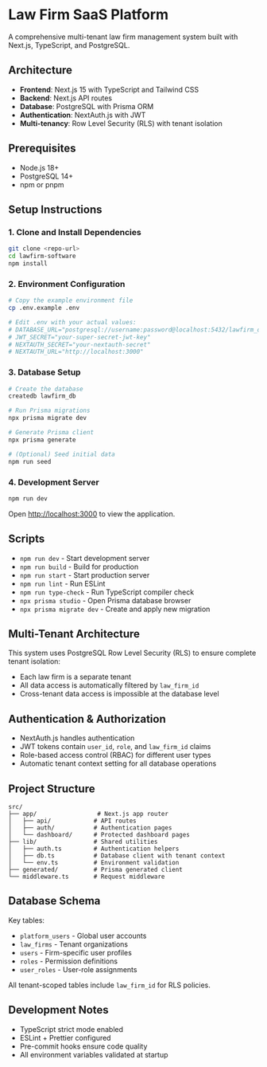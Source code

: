 # Law Firm SaaS Platform

A comprehensive multi-tenant law firm management system built with Next.js, TypeScript, and PostgreSQL.

## Architecture

- **Frontend**: Next.js 15 with TypeScript and Tailwind CSS
- **Backend**: Next.js API routes
- **Database**: PostgreSQL with Prisma ORM
- **Authentication**: NextAuth.js with JWT
- **Multi-tenancy**: Row Level Security (RLS) with tenant isolation

## Prerequisites

- Node.js 18+
- PostgreSQL 14+
- npm or pnpm

## Setup Instructions

### 1. Clone and Install Dependencies

```bash
git clone <repo-url>
cd lawfirm-software
npm install
```

### 2. Environment Configuration

```bash
# Copy the example environment file
cp .env.example .env

# Edit .env with your actual values:
# DATABASE_URL="postgresql://username:password@localhost:5432/lawfirm_db"
# JWT_SECRET="your-super-secret-jwt-key"
# NEXTAUTH_SECRET="your-nextauth-secret"
# NEXTAUTH_URL="http://localhost:3000"
```

### 3. Database Setup

```bash
# Create the database
createdb lawfirm_db

# Run Prisma migrations
npx prisma migrate dev

# Generate Prisma client
npx prisma generate

# (Optional) Seed initial data
npm run seed
```

### 4. Development Server

```bash
npm run dev
```

Open [http://localhost:3000](http://localhost:3000) to view the application.

## Scripts

- `npm run dev` - Start development server
- `npm run build` - Build for production
- `npm run start` - Start production server
- `npm run lint` - Run ESLint
- `npm run type-check` - Run TypeScript compiler check
- `npx prisma studio` - Open Prisma database browser
- `npx prisma migrate dev` - Create and apply new migration

## Multi-Tenant Architecture

This system uses PostgreSQL Row Level Security (RLS) to ensure complete tenant isolation:

- Each law firm is a separate tenant
- All data access is automatically filtered by `law_firm_id`
- Cross-tenant data access is impossible at the database level

## Authentication & Authorization

- NextAuth.js handles authentication
- JWT tokens contain `user_id`, `role`, and `law_firm_id` claims
- Role-based access control (RBAC) for different user types
- Automatic tenant context setting for all database operations

## Project Structure

```
src/
├── app/                 # Next.js app router
│   ├── api/            # API routes
│   ├── auth/           # Authentication pages
│   └── dashboard/      # Protected dashboard pages
├── lib/                # Shared utilities
│   ├── auth.ts         # Authentication helpers
│   ├── db.ts           # Database client with tenant context
│   └── env.ts          # Environment validation
├── generated/          # Prisma generated client
└── middleware.ts       # Request middleware
```

## Database Schema

Key tables:

- `platform_users` - Global user accounts
- `law_firms` - Tenant organizations
- `users` - Firm-specific user profiles
- `roles` - Permission definitions
- `user_roles` - User-role assignments

All tenant-scoped tables include `law_firm_id` for RLS policies.

## Development Notes

- TypeScript strict mode enabled
- ESLint + Prettier configured
- Pre-commit hooks ensure code quality
- All environment variables validated at startup
